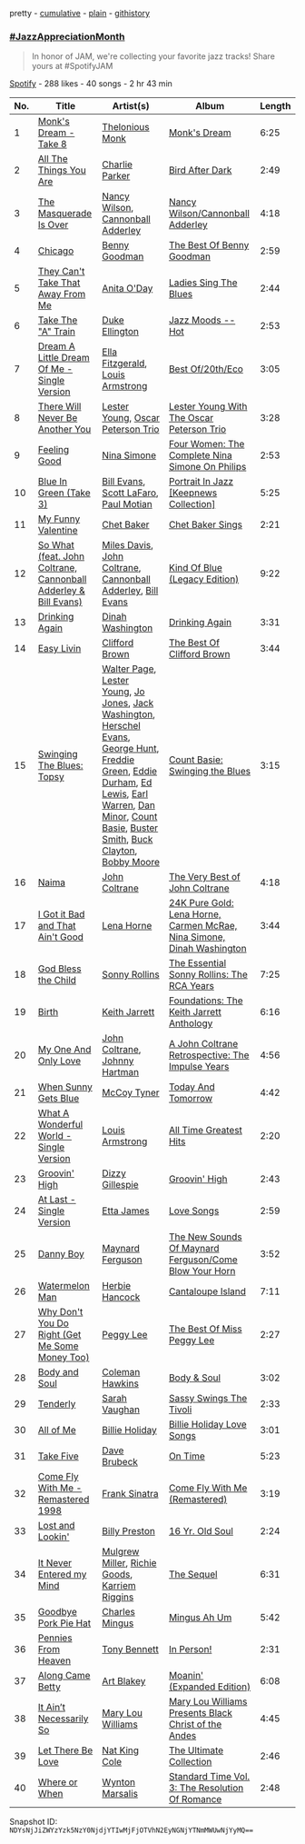 pretty - [cumulative](/playlists/cumulative/2nb7lCySvvf7PNxHUD5oun.md) - [plain](/playlists/plain/2nb7lCySvvf7PNxHUD5oun) - [githistory](https://github.githistory.xyz/mackorone/spotify-playlist-archive/blob/main/playlists/plain/2nb7lCySvvf7PNxHUD5oun)

### [\#JazzAppreciationMonth](https://open.spotify.com/playlist/2nb7lCySvvf7PNxHUD5oun)

> In honor of JAM, we're collecting your favorite jazz tracks! Share yours at \#SpotifyJAM

[Spotify](https://open.spotify.com/user/spotify) - 288 likes - 40 songs - 2 hr 43 min

| No. | Title | Artist(s) | Album | Length |
|---|---|---|---|---|
| 1 | [Monk's Dream \- Take 8](https://open.spotify.com/track/0488kXJ1YnLMrrM1ssJnev) | [Thelonious Monk](https://open.spotify.com/artist/4PDpGtF16XpqvXxsrFwQnN) | [Monk's Dream](https://open.spotify.com/album/5VTlqV8lZH3YspQ1cDcjrL) | 6:25 |
| 2 | [All The Things You Are](https://open.spotify.com/track/6AAxndfN25URaM9zQJfWbU) | [Charlie Parker](https://open.spotify.com/artist/4Ww5mwS7BWYjoZTUIrMHfC) | [Bird After Dark](https://open.spotify.com/album/0QKvNBHJIKFYOWkOafsGkT) | 2:49 |
| 3 | [The Masquerade Is Over](https://open.spotify.com/track/1jf3wYtynxiPOdhqAp3cUN) | [Nancy Wilson](https://open.spotify.com/artist/2JfVCMa3FlvQRlLT5uH9zb), [Cannonball Adderley](https://open.spotify.com/artist/5v74mT11KGJqadf9sLw4dA) | [Nancy Wilson/Cannonball Adderley](https://open.spotify.com/album/6yyNgCQNsJ3VJ9PP7CmvLJ) | 4:18 |
| 4 | [Chicago](https://open.spotify.com/track/5TjO0GOOon3R6YOnRFPwzk) | [Benny Goodman](https://open.spotify.com/artist/1pBuKaLHJlIlqYxQQaflve) | [The Best Of Benny Goodman](https://open.spotify.com/album/1I1E1ZUYFDK0Dn4DK5YmrH) | 2:59 |
| 5 | [They Can't Take That Away From Me](https://open.spotify.com/track/0qquLHIRp5HDdarE9X1JXJ) | [Anita O'Day](https://open.spotify.com/artist/5QGnprJtpZmk3OiDqspPlB) | [Ladies Sing The Blues](https://open.spotify.com/album/4dO7CwWM63KsWVJh9MyoPV) | 2:44 |
| 6 | [Take The "A" Train](https://open.spotify.com/track/4A8VMiwggF5OrCPkuqAlPx) | [Duke Ellington](https://open.spotify.com/artist/4F7Q5NV6h5TSwCainz8S5A) | [Jazz Moods \-\- Hot](https://open.spotify.com/album/5dyN2uFUojbFGvT0RfhBXM) | 2:53 |
| 7 | [Dream A Little Dream Of Me \- Single Version](https://open.spotify.com/track/78aWV07CIrSfI903fIxjR1) | [Ella Fitzgerald](https://open.spotify.com/artist/5V0MlUE1Bft0mbLlND7FJz), [Louis Armstrong](https://open.spotify.com/artist/19eLuQmk9aCobbVDHc6eek) | [Best Of/20th/Eco](https://open.spotify.com/album/654HTArwowo5D1CxyULoxK) | 3:05 |
| 8 | [There Will Never Be Another You](https://open.spotify.com/track/1eghoZLe436O2AHiZaoGVQ) | [Lester Young](https://open.spotify.com/artist/05E3NBxNMdnrPtxF9oraJm), [Oscar Peterson Trio](https://open.spotify.com/artist/0ldU0QJm31y0d6f57R1G2A) | [Lester Young With The Oscar Peterson Trio](https://open.spotify.com/album/1RGYFu40MzvQGoVD8qhmLu) | 3:28 |
| 9 | [Feeling Good](https://open.spotify.com/track/6ipZfr1msvNOxyroHB0s3w) | [Nina Simone](https://open.spotify.com/artist/7G1GBhoKtEPnP86X2PvEYO) | [Four Women: The Complete Nina Simone On Philips](https://open.spotify.com/album/3uwhj7rbDBY0J5nIkT2MBc) | 2:53 |
| 10 | [Blue In Green \(Take 3\)](https://open.spotify.com/track/60p18YXhrzLNrAaUXL8Bu6) | [Bill Evans](https://open.spotify.com/artist/4jXfFzeP66Zy67HM2mvIIF), [Scott LaFaro](https://open.spotify.com/artist/4g7uUySyORXh2KgDEhgxXa), [Paul Motian](https://open.spotify.com/artist/4VIPZJwfn4EGbJxYVHJ0WX) | [Portrait In Jazz \[Keepnews Collection\]](https://open.spotify.com/album/7dlYNvbD4QYDL3sSkTCjxi) | 5:25 |
| 11 | [My Funny Valentine](https://open.spotify.com/track/4l9hml2UCnxoNI3yCdL1BW) | [Chet Baker](https://open.spotify.com/artist/3rxeQlsv0Sc2nyYaZ5W71T) | [Chet Baker Sings](https://open.spotify.com/album/5JJ779nrbHx0KB2lBrMMa4) | 2:21 |
| 12 | [So What \(feat\. John Coltrane, Cannonball Adderley & Bill Evans\)](https://open.spotify.com/track/4vLYewWIvqHfKtJDk8c8tq) | [Miles Davis](https://open.spotify.com/artist/0kbYTNQb4Pb1rPbbaF0pT4), [John Coltrane](https://open.spotify.com/artist/2hGh5VOeeqimQFxqXvfCUf), [Cannonball Adderley](https://open.spotify.com/artist/5v74mT11KGJqadf9sLw4dA), [Bill Evans](https://open.spotify.com/artist/4jXfFzeP66Zy67HM2mvIIF) | [Kind Of Blue \(Legacy Edition\)](https://open.spotify.com/album/4sb0eMpDn3upAFfyi4q2rw) | 9:22 |
| 13 | [Drinking Again](https://open.spotify.com/track/3LSkJQ5LXcC4kRuKbluFoG) | [Dinah Washington](https://open.spotify.com/artist/32LHRiof0sa4taYew9i3Fa) | [Drinking Again](https://open.spotify.com/album/1Yc1wrf2bgbRKcrrb7hZzA) | 3:31 |
| 14 | [Easy Livin](https://open.spotify.com/track/2myfGe1fBz9QVr7IYZXb78) | [Clifford Brown](https://open.spotify.com/artist/1HJHwWck1EY096ea2iPAHO) | [The Best Of Clifford Brown](https://open.spotify.com/album/0oWFL44UweyyQSawMSHA4L) | 3:44 |
| 15 | [Swinging The Blues: Topsy](https://open.spotify.com/track/3Lloh4Is7zaHZ5TFVAOpId) | [Walter Page](https://open.spotify.com/artist/7JoEYePuwZ8ZYqoWviaWZp), [Lester Young](https://open.spotify.com/artist/05E3NBxNMdnrPtxF9oraJm), [Jo Jones](https://open.spotify.com/artist/5iCN8xlg1r3uXDW5yLFHmJ), [Jack Washington](https://open.spotify.com/artist/53h1ieWP0mFiPr36bJcLqH), [Herschel Evans](https://open.spotify.com/artist/7ah9Qnmd9ylOjot0DedCQa), [George Hunt](https://open.spotify.com/artist/14q4sG3NYnlB2F5xlvblGd), [Freddie Green](https://open.spotify.com/artist/0MDZeGp2fFapBa7q260Qvs), [Eddie Durham](https://open.spotify.com/artist/6Tb8e3g4fnkBfCsV1kBK10), [Ed Lewis](https://open.spotify.com/artist/6wxvtAmrr8Gf9sbpNemCmD), [Earl Warren](https://open.spotify.com/artist/1Z1QCoLUZf68fRf4DXB4Jh), [Dan Minor](https://open.spotify.com/artist/54bYJetkCmTUktklTdbvsd), [Count Basie](https://open.spotify.com/artist/2jFZlvIea42ZvcCw4OeEdA), [Buster Smith](https://open.spotify.com/artist/0y38EKS451wflZCncUbeSH), [Buck Clayton](https://open.spotify.com/artist/1rQ8RuN5MY5dBeBz81fIho), [Bobby Moore](https://open.spotify.com/artist/3Ia1uaPzflK6WZ218h8V41) | [Count Basie: Swinging the Blues](https://open.spotify.com/album/55byZPJNVH0hYqUME5YKlX) | 3:15 |
| 16 | [Naima](https://open.spotify.com/track/4jvCXYZwM8pR1p0vvK7PtW) | [John Coltrane](https://open.spotify.com/artist/2hGh5VOeeqimQFxqXvfCUf) | [The Very Best of John Coltrane](https://open.spotify.com/album/4khBAMNknbpYeck2ZwZcVq) | 4:18 |
| 17 | [I Got it Bad and That Ain't Good](https://open.spotify.com/track/4ZP553A3KJp04Nb45KbAt8) | [Lena Horne](https://open.spotify.com/artist/2I6nP70ltmOHi6xjJUXHMe) | [24K Pure Gold: Lena Horne, Carmen McRae, Nina Simone, Dinah Washington](https://open.spotify.com/album/2DwRhvgE1T3cDfqpZL3jCl) | 3:44 |
| 18 | [God Bless the Child](https://open.spotify.com/track/5Uftxvqqbi70QdCpLb0fKu) | [Sonny Rollins](https://open.spotify.com/artist/1VEzN9lxvG6KPR3QQGsebR) | [The Essential Sonny Rollins: The RCA Years](https://open.spotify.com/album/3R5sCFT6kTHnjbNuPCC7ud) | 7:25 |
| 19 | [Birth](https://open.spotify.com/track/1N8kgdsicbNkQE0QettJvg) | [Keith Jarrett](https://open.spotify.com/artist/0F3Aew9DSd6fb6192K1K0Y) | [Foundations: The Keith Jarrett Anthology](https://open.spotify.com/album/19ElWUsEaAINv9r4zRRpc0) | 6:16 |
| 20 | [My One And Only Love](https://open.spotify.com/track/6uaGYmJZ2JHqvV5RbWil5Z) | [John Coltrane](https://open.spotify.com/artist/2hGh5VOeeqimQFxqXvfCUf), [Johnny Hartman](https://open.spotify.com/artist/7qVvIFc9DktkAc0HKzRhNo) | [A John Coltrane Retrospective: The Impulse Years](https://open.spotify.com/album/7dpFDgFCraOFalsVgQgXZJ) | 4:56 |
| 21 | [When Sunny Gets Blue](https://open.spotify.com/track/01HQIKjcODJCBRFoETqngE) | [McCoy Tyner](https://open.spotify.com/artist/2EsmKkHsXK0WMNGOtIhbxr) | [Today And Tomorrow](https://open.spotify.com/album/3wegWHg2NXUnWlOPwaqzUm) | 4:42 |
| 22 | [What A Wonderful World \- Single Version](https://open.spotify.com/track/2pp3RfqX5cb1BAnmNi4Nej) | [Louis Armstrong](https://open.spotify.com/artist/19eLuQmk9aCobbVDHc6eek) | [All Time Greatest Hits](https://open.spotify.com/album/16niuq7vcf4QvnnrJO7yFc) | 2:20 |
| 23 | [Groovin' High](https://open.spotify.com/track/7dzNuRBCw16p1lHKF0vYpx) | [Dizzy Gillespie](https://open.spotify.com/artist/5RzjqfPS0Bu4bUMkyNNDpn) | [Groovin' High](https://open.spotify.com/album/0R9ZDvYAZxmWNxjVT0PgOp) | 2:43 |
| 24 | [At Last \- Single Version](https://open.spotify.com/track/1nd9moIZkGvWoHtReFqkRY) | [Etta James](https://open.spotify.com/artist/0iOVhN3tnSvgDbcg25JoJb) | [Love Songs](https://open.spotify.com/album/7HiCDrSmwCZnrPYHNtL9S0) | 2:59 |
| 25 | [Danny Boy](https://open.spotify.com/track/3Xch0LabPZa0zlZJRDePI3) | [Maynard Ferguson](https://open.spotify.com/artist/6T4kUHIlszpj944ZXR3yNw) | [The New Sounds Of Maynard Ferguson/Come Blow Your Horn](https://open.spotify.com/album/3H7BxA0OmUYrjOZb87oe0P) | 3:52 |
| 26 | [Watermelon Man](https://open.spotify.com/track/5rmcFRG9Lp6KK92CMQWxfD) | [Herbie Hancock](https://open.spotify.com/artist/2ZvrvbQNrHKwjT7qfGFFUW) | [Cantaloupe Island](https://open.spotify.com/album/1IDF7HrugntNS4NeuzYWgQ) | 7:11 |
| 27 | [Why Don't You Do Right \(Get Me Some Money Too\)](https://open.spotify.com/track/5bIcVAGdof8JGvFKtWlHnD) | [Peggy Lee](https://open.spotify.com/artist/602DnpaSXJB4b9DZrvxbDc) | [The Best Of Miss Peggy Lee](https://open.spotify.com/album/2tcpvSmBNYJEwVylN2YzK4) | 2:27 |
| 28 | [Body and Soul](https://open.spotify.com/track/2xm9ihELo6xwrRKrBbPql9) | [Coleman Hawkins](https://open.spotify.com/artist/0JM134st8VY7Ld9T2wQiH0) | [Body & Soul](https://open.spotify.com/album/6Ieo4Lrku0sQ63Pd9G8j3L) | 3:02 |
| 29 | [Tenderly](https://open.spotify.com/track/4JpcVOpR42slfGveOEAPeW) | [Sarah Vaughan](https://open.spotify.com/artist/1bgyxtWjZwA5PQlDsvs9b8) | [Sassy Swings The Tivoli](https://open.spotify.com/album/352XlvQQBk6bJgBNQ2ZmVl) | 2:33 |
| 30 | [All of Me](https://open.spotify.com/track/79fXdfpOPGaXO1gfdq2onl) | [Billie Holiday](https://open.spotify.com/artist/1YzCsTRb22dQkh9lghPIrp) | [Billie Holiday Love Songs](https://open.spotify.com/album/3MXpFQDq1cTE4WfGZDAsY4) | 3:01 |
| 31 | [Take Five](https://open.spotify.com/track/5p6me2mwQrGfH30eExHn6v) | [Dave Brubeck](https://open.spotify.com/artist/3kUKwTJdH8FuWzF8p6Dg9E) | [On Time](https://open.spotify.com/album/5LiPzuR79DTTmyROUm2luC) | 5:23 |
| 32 | [Come Fly With Me \- Remastered 1998](https://open.spotify.com/track/4hHbeIIKO5Y5uLyIEbY9Gn) | [Frank Sinatra](https://open.spotify.com/artist/1Mxqyy3pSjf8kZZL4QVxS0) | [Come Fly With Me \(Remastered\)](https://open.spotify.com/album/66v9QmjAj0Wwhh2OpbU4BE) | 3:19 |
| 33 | [Lost and Lookin'](https://open.spotify.com/track/6WwT9wpTHV1LuHDTVkqBCA) | [Billy Preston](https://open.spotify.com/artist/0IecGJbdBeYSOVtSPRehh5) | [16 Yr\. Old Soul](https://open.spotify.com/album/0jGhzFaSLtmYvyRzVwiZsY) | 2:24 |
| 34 | [It Never Entered my Mind](https://open.spotify.com/track/58VcgWixvxnMdt4bj29PdQ) | [Mulgrew Miller](https://open.spotify.com/artist/6Zq5ky484xYTgxE6dQ8yHh), [Richie Goods](https://open.spotify.com/artist/3vIV7TBZyCi5dGGaaFB6G6), [Karriem Riggins](https://open.spotify.com/artist/6e7BQ0gM6o8ecMXRZkXxlZ) | [The Sequel](https://open.spotify.com/album/387kMuzWWMPFsmvxpemQbA) | 6:31 |
| 35 | [Goodbye Pork Pie Hat](https://open.spotify.com/track/3PJMsxg6rz9FOo6xNiASXz) | [Charles Mingus](https://open.spotify.com/artist/1W8TbFzNS15VwsempfY12H) | [Mingus Ah Um](https://open.spotify.com/album/7pojWP7x9uEFSJgw765khA) | 5:42 |
| 36 | [Pennies From Heaven](https://open.spotify.com/track/6fq9zlFcvgcOKkZqOzgfMs) | [Tony Bennett](https://open.spotify.com/artist/2lolQgalUvZDfp5vvVtTYV) | [In Person!](https://open.spotify.com/album/4IzVmgYne1bISh2RLXH6fh) | 2:31 |
| 37 | [Along Came Betty](https://open.spotify.com/track/3Ysj0cl3Jlb6Ysp6um8QI7) | [Art Blakey](https://open.spotify.com/artist/6QQuESLtKhAOcLW2TeWC2t) | [Moanin' \(Expanded Edition\)](https://open.spotify.com/album/5PzlTnVafjgt5RtjTdIKoC) | 6:08 |
| 38 | [It Ain’t Necessarily So](https://open.spotify.com/track/0vwTHK0RI01avuLIrAHp8C) | [Mary Lou Williams](https://open.spotify.com/artist/6hrEc1XqVcGLK0Di6zVADR) | [Mary Lou Williams Presents Black Christ of the Andes](https://open.spotify.com/album/35TchegKRAVtmhwSfDA8hy) | 4:45 |
| 39 | [Let There Be Love](https://open.spotify.com/track/2YsxdgfdysICWS4Mrn25hd) | [Nat King Cole](https://open.spotify.com/artist/7v4imS0moSyGdXyLgVTIV7) | [The Ultimate Collection](https://open.spotify.com/album/0X60d06UrpWTMaLwMPd4Od) | 2:46 |
| 40 | [Where or When](https://open.spotify.com/track/2JR1WeETsXmFR1kRC2oXXq) | [Wynton Marsalis](https://open.spotify.com/artist/375zxMmh2cSgUzFFnva0O7) | [Standard Time Vol\. 3: The Resolution Of Romance](https://open.spotify.com/album/3ggRodyIM1r04IT4K3Ikho) | 2:48 |

Snapshot ID: `NDYsNjJiZWYzYzk5NzY0NjdjYTIwMjFjOTVhN2EyNGNjYTNmMWUwNjYyMQ==`
